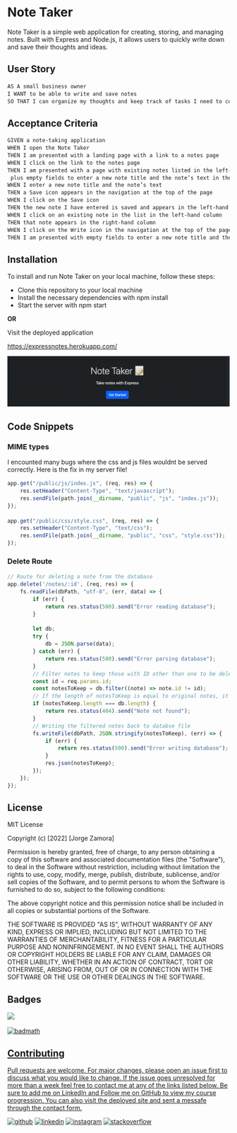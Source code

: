 # Note Taker

Note Taker is a simple web application for creating, storing, and managing notes. Built with Express and Node.js, it allows users to quickly write down and save their thoughts and ideas.
## User Story

```md
AS A small business owner
I WANT to be able to write and save notes
SO THAT I can organize my thoughts and keep track of tasks I need to complete
```

## Acceptance Criteria

```md
GIVEN a note-taking application
WHEN I open the Note Taker
THEN I am presented with a landing page with a link to a notes page
WHEN I click on the link to the notes page
THEN I am presented with a page with existing notes listed in the left-hand column,
 plus empty fields to enter a new note title and the note’s text in the right-hand column
WHEN I enter a new note title and the note’s text
THEN a Save icon appears in the navigation at the top of the page
WHEN I click on the Save icon
THEN the new note I have entered is saved and appears in the left-hand column with the other existing notes
WHEN I click on an existing note in the list in the left-hand column
THEN that note appears in the right-hand column
WHEN I click on the Write icon in the navigation at the top of the page
THEN I am presented with empty fields to enter a new note title and the note’s text in the right-hand column
```

## Installation

To install and run Note Taker on your local machine, follow these steps:

- Clone this repository to your local machine
- Install the necessary dependencies with npm install
- Start the server with npm start 

**OR**

Visit the deployed application

https://expressnotes.herokuapp.com/


![Picture of Deployed App](./assets/Screen%20Shot%202023-02-20%20at%204.25.13%20PM.png)

## Code Snippets

### MIME types
I encounted many bugs where the css and js files wouldnt be served correctly. Here is the fix in my server file!
```js
app.get("/public/js/index.js", (req, res) => {
    res.setHeader("Content-Type", "text/javascript");
    res.sendFile(path.join(__dirname, "public", "js", "index.js"));
});

app.get("/public/css/style.css", (req, res) => {
    res.setHeader("Content-Type", "text/css");
    res.sendFile(path.join(__dirname, "public", "css", "style.css"));
});

```

### Delete Route

```js
// Route for deleting a note from the database
app.delete('/notes/:id', (req, res) => {
    fs.readFile(dbPath, "utf-8", (err, data) => {
        if (err) {
            return res.status(500).send("Error reading database");
        }

        let db;
        try {
            db = JSON.parse(data);
        } catch (err) {
            return res.status(500).send("Error parsing database");
        }
        // Filter notes to keep those with ID other than one to be deleted
        const id = req.params.id;
        const notesToKeep = db.filter((note) => note.id != id);
        // If the length of notesToKeep is equal to original notes, it means the note to delete was not found and will display that error
        if (notesToKeep.length === db.length) {
            return res.status(404).send("Note not found");
        }
        // Writing the filtered notes back to databse file
        fs.writeFile(dbPath, JSON.stringify(notesToKeep), (err) => {
            if (err) {
                return res.status(500).send("Error writing database");
            }
            res.json(notesToKeep);
        });
    });
});

```

## License

MIT License

Copyright (c) [2022] [Jorge Zamora]

Permission is hereby granted, free of charge, to any person obtaining a copy
of this software and associated documentation files (the "Software"), to deal
in the Software without restriction, including without limitation the rights
to use, copy, modify, merge, publish, distribute, sublicense, and/or sell
copies of the Software, and to permit persons to whom the Software is
furnished to do so, subject to the following conditions:

The above copyright notice and this permission notice shall be included in all
copies or substantial portions of the Software.

THE SOFTWARE IS PROVIDED "AS IS", WITHOUT WARRANTY OF ANY KIND, EXPRESS OR
IMPLIED, INCLUDING BUT NOT LIMITED TO THE WARRANTIES OF MERCHANTABILITY,
FITNESS FOR A PARTICULAR PURPOSE AND NONINFRINGEMENT. IN NO EVENT SHALL THE
AUTHORS OR COPYRIGHT HOLDERS BE LIABLE FOR ANY CLAIM, DAMAGES OR OTHER
LIABILITY, WHETHER IN AN ACTION OF CONTRACT, TORT OR OTHERWISE, ARISING FROM,
OUT OF OR IN CONNECTION WITH THE SOFTWARE OR THE USE OR OTHER DEALINGS IN THE
SOFTWARE.

## Badges

<a href=”https://www.linkedin.com/in/jorge-zamora-786945250/”>
<img src='https://img.shields.io/badge/LinkedIn-blue?style=flat&logo=linkedin&labelColor=blue'>

![badmath](https://img.shields.io/github/followers/jbxamora?label=JBXAMORA&logoColor=%23fd2423&style=social)

## Contributing

Pull requests are welcome. For major changes, please open an issue first to discuss what you would like to change. If the issue goes unresolved for more than a week feel free to contact me at any of the links listed below. Be sure to add me on LinkedIn and Follow me on GitHub to view my course progression. You can also visit the deployed site and sent a messafe through the contact form.

[<img src='https://cdn.jsdelivr.net/npm/simple-icons@3.0.1/icons/github.svg' alt='github' height='40'>](https://github.com/jbxamora) [<img src='https://cdn.jsdelivr.net/npm/simple-icons@3.0.1/icons/linkedin.svg' alt='linkedin' height='40'>](https://www.linkedin.com/in/jorge-zamora-786945250//) [<img src='https://cdn.jsdelivr.net/npm/simple-icons@3.0.1/icons/instagram.svg' alt='instagram' height='40'>](https://www.instagram.com/jbxamora/) [<img src='https://cdn.jsdelivr.net/npm/simple-icons@3.0.1/icons/stackoverflow.svg' alt='stackoverflow' height='40'>](https://stackoverflow.com/users/20023706/jbxamora)
